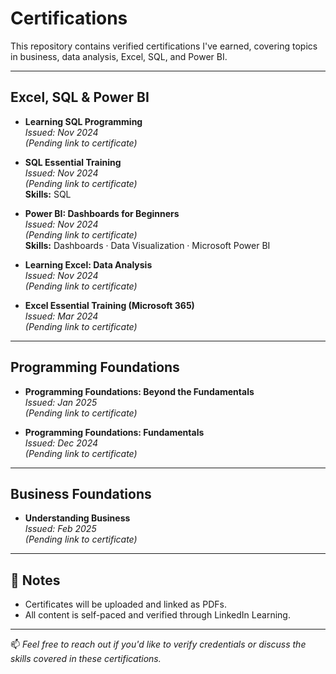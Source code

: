 # Certifications

This repository contains verified certifications I've earned, covering topics in business, data analysis, Excel, SQL, and Power BI.


---

## Excel, SQL & Power BI

- **Learning SQL Programming**  
  *Issued: Nov 2024*  
  *(Pending link to certificate)*

- **SQL Essential Training**  
  *Issued: Nov 2024*  
  *(Pending link to certificate)*  
  **Skills:** SQL

- **Power BI: Dashboards for Beginners**  
  *Issued: Nov 2024*  
  *(Pending link to certificate)*  
  **Skills:** Dashboards · Data Visualization · Microsoft Power BI


- **Learning Excel: Data Analysis**  
  *Issued: Nov 2024*  
  *(Pending link to certificate)*

- **Excel Essential Training (Microsoft 365)**  
  *Issued: Mar 2024*  
  *(Pending link to certificate)*

---

## Programming Foundations

- **Programming Foundations: Beyond the Fundamentals**  
  *Issued: Jan 2025*  
  *(Pending link to certificate)*

- **Programming Foundations: Fundamentals**  
  *Issued: Dec 2024*  
  *(Pending link to certificate)*

---

## Business Foundations

- **Understanding Business**  
  *Issued: Feb 2025*  
  *(Pending link to certificate)*
---


## 🔗 Notes

- Certificates will be uploaded and linked as PDFs.
- All content is self-paced and verified through LinkedIn Learning.

---

📫 *Feel free to reach out if you'd like to verify credentials or discuss the skills covered in these certifications.*

